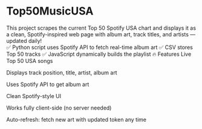 # Top50MusicUSA
This project scrapes the current Top 50 Spotify USA chart and displays it as a clean, Spotify-inspired web page with album art, track titles, and artists — updated daily!  
✅ Python script uses Spotify API to fetch real-time album art 
✅ CSV stores Top 50 tracks 
✅ JavaScript dynamically builds the playlist 
🔥 Features
Live Top 50 USA songs

Displays track position, title, artist, album art

Uses Spotify API to get album art

Clean Spotify-style UI

Works fully client-side (no server needed)

Auto-refresh: fetch new art with updated token any time
